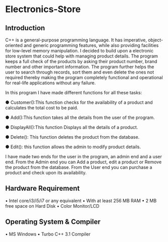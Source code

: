 # Electronics-Store

## Introduction

C++ is a general-purpose programming language. It has imperative, object-oriented and generic programming features, while also providing facilities for low-level memory manipulation.
I decided to build upon a electronic store system that could help with managing product details. The program keeps a full check of the products by asking their product number, brand number and other important information. The program further helps the user to search through records, sort them and even delete the ones not required thereby making the program completely functional and operational for real-life applications without any failure. 

In this program I have made different functions for all these tasks:

●	Customer():This function checks for the availability of a product and calculates the total cost to be paid.

●	Add():This function takes all the details from the user of the program.

●	DisplayAll():This function Displays all the details of a product. 

●	Delete(): This function deletes the product from the database. 

●	Edit(): this function allows the admin to modify product details. 

I have made two ends for the user in the program, an admin end and a user end. From the Admin end you can Add a product, edit a product or Remove the product from the database. From the User end you can purchase a product and check upon its availability.

## Hardware Requirement

•	Intel core/i3/i5/i7 or any equivalent
•	With at least 256 MB RAM
•	2 MB free space on Hard Disk
•	Color Monitor/LCD


## Operating System & Compiler	

•	MS Windows
•	Turbo C++ 3.1 Compiler
